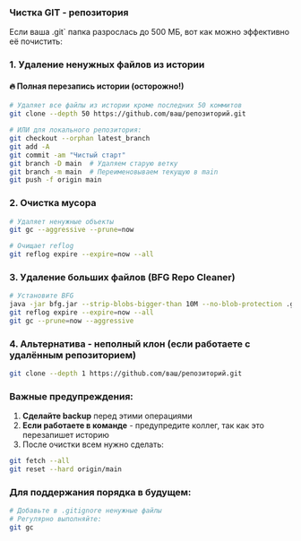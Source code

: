 ### Чистка GIT - репозитория
Если ваша .git` папка разрослась до 500 МБ, вот как можно эффективно её почистить:

### 1. **Удаление ненужных файлов из истории**
#### 🔥 Полная перезапись истории (осторожно!)
```bash
# Удаляет все файлы из истории кроме последних 50 коммитов
git clone --depth 50 https://github.com/ваш/репозиторий.git

# ИЛИ для локального репозитория:
git checkout --orphan latest_branch
git add -A
git commit -am "Чистый старт"
git branch -D main  # Удаляем старую ветку
git branch -m main  # Переименовываем текущую в main
git push -f origin main
```

### 2. **Очистка мусора**
```bash
# Удаляет ненужные объекты
git gc --aggressive --prune=now

# Очищает reflog
git reflog expire --expire=now --all
```

### 3. **Удаление больших файлов (BFG Repo Cleaner)**
```bash
# Установите BFG
java -jar bfg.jar --strip-blobs-bigger-than 10M --no-blob-protection .git
git reflog expire --expire=now --all
git gc --prune=now --aggressive
```

### 4. **Альтернатива - неполный клон (если работаете с удалённым репозиторием)**
```bash
git clone --depth 1 https://github.com/ваш/репозиторий.git
```

### Важные предупреждения:
1. **Сделайте backup** перед этими операциями    
2. **Если работаете в команде** - предупредите коллег, так как это перезапишет историю    
3. После очистки всем нужно сделать:
```bash
git fetch --all
git reset --hard origin/main
```

### Для поддержания порядка в будущем:
```bash
# Добавьте в .gitignore ненужные файлы
# Регулярно выполняйте:
git gc
```
